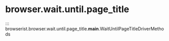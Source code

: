 # browser.wait.until.page_title

::: browserist.browser.wait.until.page_title.__main__.WaitUntilPageTitleDriverMethods

